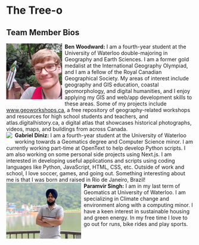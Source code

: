 # The Tree-o

## Team Member Bios

<img src="../images/Ben.jpg" style="max-height:150px; margin:0 .5em .25em 0; float: left;" /> **Ben Woodward:** I am a fourth-year student at the University of Waterloo double-majoring in Geography and Earth Sciences. I am a former gold medalist at the International Geography Olympiad, and I am a fellow of the Royal Canadian Geographical Society. My areas of interest include geography and GIS education, coastal geomorphology, and digital humanities, and I enjoy applying my GIS and web/app development skills to these areas. Some of my projects include www.geoworkshops.ca, a free repository of geography-related workshops and resources for high school students and teachers, and atlas.digitalhistory.ca, a digital atlas that showcases historical photographs, videos, maps, and buildings from across Canada.<br style="clear:both;" />
<img src="../images/Gabriel.jpg" style="max-height:150px; margin:0 .5em .25em 0; float: left;" /> **Gabriel Diniz:** I am a fourth-year student at the University of Waterloo working towards a Geomatics degree and Computer Science minor. I am currently working part-time at OpenText to help develop Python scripts. I am also working on some personal side projects using Next.js. I am interested in developing useful applications and scripts using coding languages like Python, JavaScript, HTML, CSS, etc. Outside of work and school, I love soccer, games, and going out. Something interesting about me is that I was born and raised in Rio de Janeiro, Brazil!<br style="clear:both;" />
<img src="../images/Paramvir.jpg" style="max-height:150px; margin:0 .5em .25em 0; float: left;" /> **Paramvir Singh:** I am in my last term of Geomatics at University of Waterloo. I am specializing in Climate change and environment along with a computing minor. I have a keen interest in sustainable housing and green energy. In my free time I love to go out for runs, bike rides and play sports.<br style="clear:both;" />